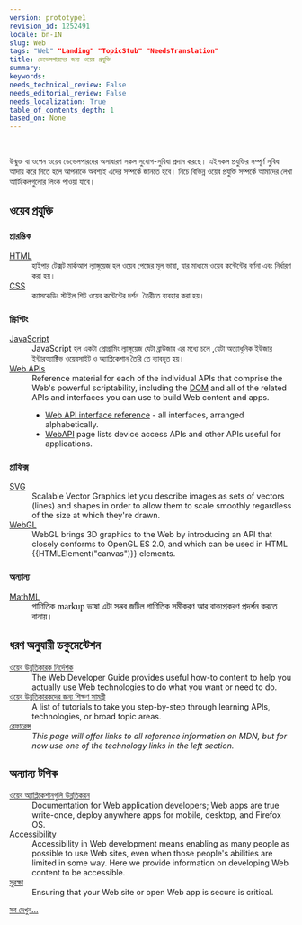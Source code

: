 ```yaml
---
version: prototype1
revision_id: 1252491
locale: bn-IN
slug: Web
tags: "Web" "Landing" "TopicStub" "NeedsTranslation"
title: ডেভেলপারদের জন্য ওয়েব প্রযুক্তি
summary: 
keywords: 
needs_technical_review: False
needs_editorial_review: False
needs_localization: True
table_of_contents_depth: 1
based_on: None
---
```

<p>&nbsp;</p>

<p>উন্মুক্ত বা ওপেন ওয়েব ডেভেলপারদের অসাধারণ সকল সুযোগ-সুবিধা প্রদান করছে। এইসকল প্রযুক্তির সম্পূর্ণ সুবিধা আদায় করে নিতে হলে আপনাকে অবশ্যই এদের সম্পর্কে জানতে হবে। নিচে বিভিন্ন ওয়েব প্রযুক্তি সম্পর্কে আমাদের লেখা আর্টিকেলগুলোর লিংক পাওয়া যাবে।</p>

<div class="row topicpage-table">
<div class="section">
<h2 class="Documentation" id="ওয়েব_প্রযুক্তি">ওয়েব প্রযুক্তি</h2>

<h3 id="প্রারম্ভিক">প্রারম্ভিক</h3>

<dl>
 <dt><a href="/en-US/docs/Web/HTML">HTML</a></dt>
 <dd>হাইপার টেক্সট মার্কআপ ল্যাঙ্গুয়েজ হল ওয়েব পেজের মূল ভাষা, যার মাধ্যমে ওয়েব কন্টেন্টের বর্ণনা এবং নির্ধারণ করা হয়।</dd>
 <dt><a href="/en-US/docs/Web/CSS">CSS</a></dt>
 <dd>ক্যাসকেডিং স্টাইল শিট ওয়েব কন্টেন্টের দর্শন&nbsp; তৈরীতে ব্যবহার করা হয়।</dd>
</dl>

<h3 id="স্ক্রিপ্টিং">স্ক্রিপ্টিং</h3>

<dl>
 <dt><a href="/en-US/docs/Web/JavaScript">JavaScript</a></dt>
 <dd>JavaScript হল একটা প্রোগ্রামিং ল্যাঙ্গুয়েজ যেটা ব্রাউজার এর মধ্যে চলে ,যেটা অত্যাধুনিক ইউজার ইন্টারঅ্যাক্টিভ ওয়েবসাইট ও অ্যাপ্লিকেশান তৈরি তে ব্যাবহৃত হয়।</dd>
 <dt><a href="/en-US/docs/Web/Reference/API">Web APIs</a></dt>
 <dd>Reference material for each of the individual APIs that comprise the Web's powerful scriptability, including the <a href="/en-US/docs/DOM">DOM</a> and all of the related APIs and interfaces you can use to build Web content and apps.
 <ul>
  <li><a href="/en-US/docs/Web/API" title="/en-US/docs/Web/API">Web API interface reference</a> - all interfaces, arranged alphabetically.</li>
  <li><a href="/en-US/docs/WebAPI">WebAPI</a> page lists device access APIs and other APIs useful for applications.</li>
 </ul>
 </dd>
</dl>

<h3 id="গ্রাফিক্স">গ্রাফিক্স</h3>

<dl>
 <dt><a href="/en-US/docs/SVG">SVG</a></dt>
 <dd>Scalable Vector Graphics let you describe images as sets of vectors (lines) and shapes in order to allow them to scale smoothly regardless of the size at which they're drawn.</dd>
 <dt><a href="/en-US/docs/Web/WebGL" title="/en-US/docs/Web/WebGL">WebGL</a></dt>
 <dd>WebGL brings 3D graphics to the Web by introducing an API that closely conforms to OpenGL ES 2.0, and which can be used in HTML {{HTMLElement("canvas")}} elements.</dd>
</dl>

<h3 id="অন্যান্য">অন্যান্য</h3>

<dl>
 <dt><a href="/en-US/docs/Web/MathML">MathML</a></dt>
 <dd><span style="color:#000000; font-family:Georgia; font-size:16px; line-height:normal">গাণিতিক markup ভাষা এটা সম্ভব জটিল গাণিতিক সমীকরণ আর বাক্যপ্রকরণ প্রদর্শন করতে বানায়।</span></dd>
</dl>
</div>

<div class="section">
<h2 class="Documentation" id="ধরণ_অনুযায়ী_ডকুমেন্টেশন">ধরণ অনুযায়ী ডকুমেন্টেশন</h2>

<dl>
 <dt><a href="/en-US/docs/Web/Guide">ওয়েব উন্নতিকারক নির্দেশক</a></dt>
 <dd>The Web Developer Guide provides useful how-to content to help you actually use Web technologies to do what you want or need to do.</dd>
 <dt><a href="/en-US/docs/Web/Tutorials">ওয়েব উন্নতিকারকদের জন্য শিক্ষণ সামগ্রী </a></dt>
 <dd>A list of tutorials to take you step-by-step through learning APIs, technologies, or broad topic areas.</dd>
 <dt><a href="/en-US/docs/Web/Reference">রেফারেন্স</a></dt>
 <dd><em>This page will offer links to all reference information on MDN, but for now use one of the technology links in the left section.</em></dd>
</dl>

<h2 id="অন্যান্য_টপিক">অন্যান্য টপিক</h2>

<dl>
 <dt><a href="/en-US/docs/Web/Apps">ওয়েব অ্যাপ্লিকেশানগুলি উন্নতিকরন</a></dt>
 <dd>Documentation for Web application developers; Web apps are true write-once, deploy anywhere apps for mobile, desktop, and Firefox OS.</dd>
 <dt><a href="/en-US/docs/Web/Accessibility">Accessibility</a></dt>
 <dd>Accessibility in Web development means enabling as many people as possible to use Web sites, even when those people's abilities are limited in some way. Here we provide information on developing Web content to be accessible.</dd>
 <dt><a href="/en-US/docs/Web/Security">সুরক্ষা</a></dt>
 <dd>Ensuring that your Web site or open Web app is secure is critical.</dd>
</dl>
</div>
</div>

<p><span class="alllinks"><a href="/bn-IN/docs/tag/Web">সব দেখুন...</a></span></p>


